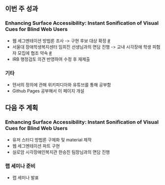 ## 이번 주 성과

### Enhancing Surface Accessibility: Instant Sonification of Visual Cues for Blind Web Users

* 웹 세그멘테이션 방법론 조사 -> 구현 후보 대상 확정 [#](https://github.com/CHIroong/V2A/issues/3)
* 서울대 장애학생복지센터 임희진 선생님과의 면담 진행 -> 교내 시각장애 학생 피험자 모집에 협조 약속 [#](https://github.com/CHIroong/V2A/issues/2)
* IRB 행정검토 의견 반영하여 수정 후 재제출

### 기타

* 텐서의 정의에 관해 위키피디아와 유튜브를 통해 공부함
* Github Pages 공부해서 이 페이지 개설

## 다음 주 계획 

### Enhancing Surface Accessibility: Instant Sonification of Visual Cues for Blind Web Users

* 유저 스터디 방법론 구체화 및 material 제작
* 웹 세그멘테이션 파트 구현
* 실로암 시각장애인복지관 한승진 팀장님과의 면담 진행

### 랩 세미나 준비

* 랩 세미나 발표
